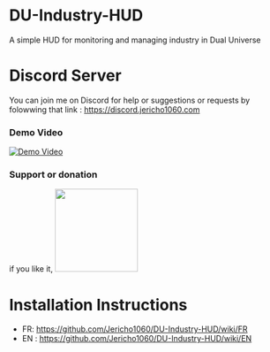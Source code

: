 # DU-Industry-HUD
A simple HUD for monitoring and managing industry in Dual Universe

# Discord Server

You can join me on Discord for help or suggestions or requests by folowwing that link : https://discord.jericho1060.com
 
### Demo Video

[![Demo Video](https://img.youtube.com/vi/T-t3QEe9SK4/0.jpg)](https://www.youtube.com/watch?v=T-t3QEe9SK4)

### Support or donation

if you like it, [<img src="https://github.com/Jericho1060/DU-Industry-HUD/blob/main/ressources/images/ko-fi.png?raw=true" width="150">](https://ko-fi.com/jericho1060)

# Installation Instructions

- FR: https://github.com/Jericho1060/DU-Industry-HUD/wiki/FR
- EN : https://github.com/Jericho1060/DU-Industry-HUD/wiki/EN
